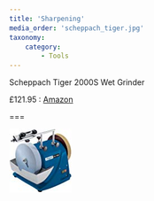 ```yaml
---
title: 'Sharpening'
media_order: 'scheppach_tiger.jpg'
taxonomy:
    category:
        - Tools
---
```


Scheppach Tiger 2000S Wet Grinder

£121.95 : [Amazon](https://www.amazon.co.uk/dp/B00DOYWJVW)

===

![Scheppach Tiger 2000S Wet Grinder](scheppach_tiger.jpg)
